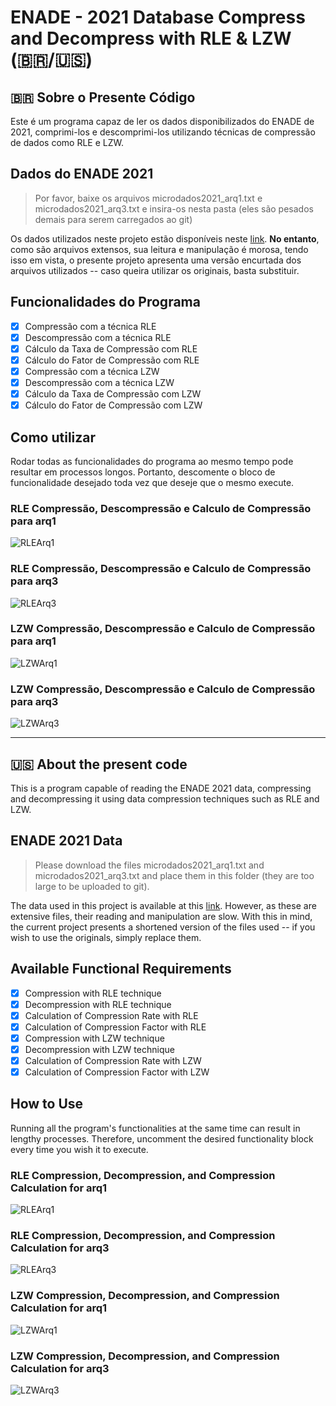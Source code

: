 # ENADE - 2021 Database Compress and Decompress with RLE & LZW (🇧🇷/🇺🇸)

## 🇧🇷 Sobre o Presente Código

Este é um programa capaz de ler os dados disponibilizados do ENADE de 2021, comprimi-los e descomprimi-los utilizando técnicas de compressão de dados como RLE e LZW.

## Dados do ENADE 2021

> Por favor, baixe os arquivos microdados2021_arq1.txt e microdados2021_arq3.txt e insira-os nesta pasta (eles são pesados demais para serem carregados ao git)

Os dados utilizados neste projeto estão disponíveis neste [link](https://www.gov.br/inep/pt-br/acesso-a-informacao/dados-abertos/microdados/enade). <b>No entanto</b>, como são arquivos extensos, sua leitura e manipulação é morosa, tendo isso em vista, o presente projeto apresenta uma versão encurtada dos arquivos utilizados -- caso queira utilizar os originais, basta substituir.

## Funcionalidades do Programa

- [x] Compressão com a técnica RLE
- [x] Descompressão com a técnica RLE
- [x] Cálculo da Taxa de Compressão com RLE
- [x] Cálculo do Fator de Compressão com RLE
- [x] Compressão com a técnica LZW
- [x] Descompressão com a técnica LZW
- [x] Cálculo da Taxa de Compressão com LZW
- [x] Cálculo do Fator de Compressão com LZW

## Como utilizar

Rodar todas as funcionalidades do programa ao mesmo tempo pode resultar em processos longos. Portanto, descomente o bloco de funcionalidade desejado toda vez que deseje que o mesmo execute.

### RLE Compressão, Descompressão e Calculo de Compressão para arq1

![RLEArq1](./images/RLEArq1.png)

### RLE Compressão, Descompressão e Calculo de Compressão para arq3

![RLEArq3](./images/RLEArq3.png)

### LZW Compressão, Descompressão e Calculo de Compressão para arq1

![LZWArq1](./images/LZWArq1.png)

### LZW Compressão, Descompressão e Calculo de Compressão para arq3

![LZWArq3](./images/LZWArq3.png)

---

## 🇺🇸 About the present code

This is a program capable of reading the ENADE 2021 data, compressing and decompressing it using data compression techniques such as RLE and LZW.

## ENADE 2021 Data

> Please download the files microdados2021_arq1.txt and microdados2021_arq3.txt and place them in this folder (they are too large to be uploaded to git).

The data used in this project is available at this [link](https://www.gov.br/inep/pt-br/acesso-a-informacao/dados-abertos/microdados/enade). However, as these are extensive files, their reading and manipulation are slow. With this in mind, the current project presents a shortened version of the files used -- if you wish to use the originals, simply replace them.

## Available Functional Requirements

- [x] Compression with RLE technique
- [x] Decompression with RLE technique
- [x] Calculation of Compression Rate with RLE
- [x] Calculation of Compression Factor with RLE
- [x] Compression with LZW technique
- [x] Decompression with LZW technique
- [x] Calculation of Compression Rate with LZW
- [x] Calculation of Compression Factor with LZW

## How to Use

Running all the program's functionalities at the same time can result in lengthy processes. Therefore, uncomment the desired functionality block every time you wish it to execute.

### RLE Compression, Decompression, and Compression Calculation for arq1

![RLEArq1](./images/RLEArq1.png)

### RLE Compression, Decompression, and Compression Calculation for arq3

![RLEArq3](./images/RLEArq3.png)

### LZW Compression, Decompression, and Compression Calculation for arq1

![LZWArq1](./images/LZWArq1.png)

### LZW Compression, Decompression, and Compression Calculation for arq3

![LZWArq3](./images/LZWArq3.png)